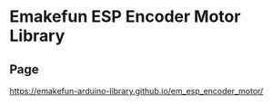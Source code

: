 # Emakefun ESP Encoder Motor Library

## Page

<https://emakefun-arduino-library.github.io/em_esp_encoder_motor/>
